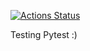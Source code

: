[![Actions Status](https://github.com/GunGalla/hexlet-pytest/workflows/main.yml/badge.svg)](https://github.com/GunGalla/hexlet-pytest/actions)

Testing Pytest :)
